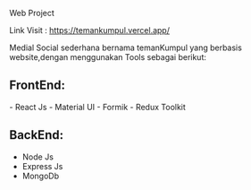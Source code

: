 Web Project

Link Visit : https://temankumpul.vercel.app/


Medial Social sederhana bernama temanKumpul yang berbasis website,dengan menggunakan Tools sebagai berikut:

<h2>FrontEnd:</h2>
  - React Js 
  - Material UI
  - Formik
  - Redux Toolkit
  
 <h2>BackEnd:</h2>
 
 - Node Js
 - Express Js
 - MongoDb
 

